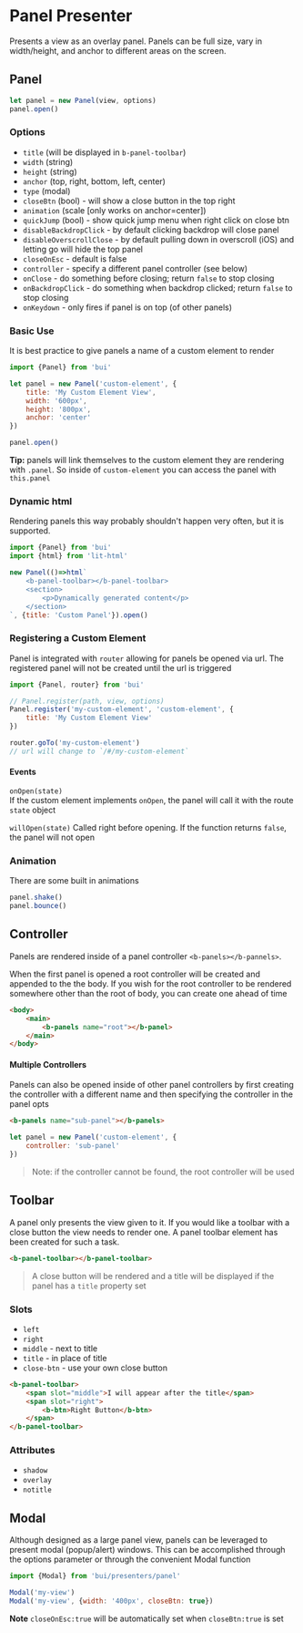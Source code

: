 Panel Presenter
===================

Presents a view as an overlay panel. Panels can be full size, vary in width/height, and anchor to
different areas on the screen.

## Panel

```javascript
let panel = new Panel(view, options)
panel.open()
```

### Options

- `title` (will be displayed in `b-panel-toolbar`)
- `width` (string)
- `height` (string)
- `anchor` (top, right, bottom, left, center)
- `type` (modal)
- `closeBtn` (bool) - will show a close button in the top right
- `animation` (scale [only works on anchor=center])
- `quickJump` (bool) - show quick jump menu when right click on close btn
- `disableBackdropClick` - by default clicking backdrop will close panel
- `disableOverscrollClose` - by default pulling down in overscroll (iOS) and letting go will hide the top panel
- `closeOnEsc` - default is false
- `controller` - specify a different panel controller (see below)
- `onClose` - do something before closing; return `false` to stop closing
- `onBackdropClick` - do something when backdrop clicked; return `false` to stop closing
- `onKeydown` - only fires if panel is on top (of other panels)

### Basic Use
It is best practice to give panels a name of a custom element to render

```javascript
import {Panel} from 'bui'

let panel = new Panel('custom-element', {
    title: 'My Custom Element View',
    width: '600px',
    height: '800px',
    anchor: 'center'
})

panel.open()
```

**Tip:** panels will link themselves to the custom element they are rendering with `.panel`.
So inside of `custom-element` you can access the panel with `this.panel`

### Dynamic html
Rendering panels this way probably shouldn't happen very often, but it is supported.

```javascript
import {Panel} from 'bui'
import {html} from 'lit-html'

new Panel(()=>html`
    <b-panel-toolbar></b-panel-toolbar>
    <section>	
        <p>Dynamically generated content</p>
    </section>
`, {title: 'Custom Panel'}).open()
```

### Registering a Custom Element
Panel is integrated with `router` allowing for panels be opened via url.
The registered panel will not be created until the url is triggered

```javascript
import {Panel, router} from 'bui'

// Panel.register(path, view, options)
Panel.register('my-custom-element', 'custom-element', {
    title: 'My Custom Element View'
})

router.goTo('my-custom-element')
// url will change to `/#/my-custom-element`
```

#### Events
`onOpen(state)`  
If the custom element implements `onOpen`, the panel will call it with the
route `state` object

`willOpen(state)`
Called right before opening. If the function returns `false`, the panel
will not open

### Animation
There are some built in animations

```js
panel.shake()
panel.bounce()
```


## Controller
Panels are rendered inside of a panel controller `<b-panels></b-pannels>`.

When the first panel is opened a root controller will be created and appended
to the the body. If you wish for the root controller to be rendered somewhere
other than the root of body, you can create one ahead of time

```html
<body>
    <main>
        <b-panels name="root"></b-panel>
    </main>
</body>
```

#### Multiple Controllers

Panels can also be opened inside of other panel controllers by first creating the controller
with a different name and then specifying the controller in the panel opts

```html
<b-panels name="sub-panel"></b-panels>
```

```js
let panel = new Panel('custom-element', {
    controller: 'sub-panel'
})
```

>Note: if the controller cannot be found, the root controller will be used

## Toolbar

A panel only presents the view given to it. If you would like a toolbar with a close button the view
needs to render one. A panel toolbar element has been created for such a task.

```html
<b-panel-toolbar></b-panel-toolbar>
```
>A close button will be rendered and a title will be displayed if the panel has a `title` property set

### Slots

- `left`
- `right`
- `middle` - next to title
- `title` - in place of title
- `close-btn` - use your own close button

```html
<b-panel-toolbar>
    <span slot="middle">I will appear after the title</span>
    <span slot="right">
        <b-btn>Right Button</b-btn>
    </span>
</b-panel-toolbar>
```

### Attributes

- `shadow`
- `overlay`
- `notitle`

## Modal
Although designed as a large panel view, panels can be leveraged to present
modal (popup/alert) windows. This can be accomplished through the options
parameter or through the convenient Modal function

```js
import {Modal} from 'bui/presenters/panel'

Modal('my-view')
Modal('my-view', {width: '400px', closeBtn: true})
```

**Note** `closeOnEsc:true` will be automatically set when `closeBtn:true` is set 